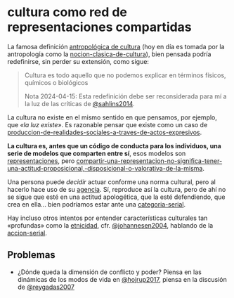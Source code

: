 # cultura como red de representaciones compartidas

La famosa definición [antropológica de cultura](http://www.filosofia.org/filomat/df406.htm) (hoy en día es tomada por la antropología como la [nocion-clasica-de-cultura](nocion-clasica-de-cultura.md)), bien pensada podría redefinirse, sin perder su extensión, como sigue:

 > 
 > Cultura es todo aquello que no podemos explicar en términos físicos, químicos o biológicos
 > 
 > Nota 2024-04-15: Esta redefinición debe ser reconsiderada para mí a la luz de las críticas de [@sahlins2014](@sahlins2014.md).

La cultura no existe en el mismo sentido en que pensamos, por ejemplo, que *«la luz existe»*. Es razonable pensar que existe como un caso de [produccion-de-realidades-sociales-a-traves-de-actos-expresivos](produccion-de-realidades-sociales-a-traves-de-actos-expresivos.md).

**La cultura es, antes que un código de conducta para los individuos, una serie de modelos que comparten entre sí**, esos modelos son [representaciones](representaciones.md), pero [compartir-una-representacion-no-significa-tener-una-actitud-proposicional,-disposicional-o-valorativa-de-la-misma](compartir-una-representacion-no-significa-tener-una-actitud-proposicional,-disposicional-o-valorativa-de-la-misma.md).

Una persona puede *decidir* actuar conforme una norma cultural, pero al hacerlo hace uso de su [agencia](agencia.md). Sí, reproduce así la cultura, pero de ahí no se sigue que esté en una actitud apologética, que la esté defendiendo, que crea en ella... bien podríamos estar ante una [categoria-serial](categoria-serial.md).

Hay incluso otros intentos por entender características culturales tan «profundas» como la [etnicidad](etnicidad.md), cfr. [@johannesen2004](@johannesen2004.md), hablando de la [accion-serial](accion-serial.md).

## Problemas

* ¿Dónde queda la dimensión de conflicto y poder? Piensa en las dinámicas de los modos de vida en [@hojrup2017](@hojrup2017.md), piensa en la discusión de [@reygadas2007](@reygadas2007.md)
